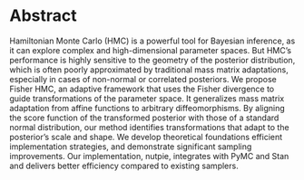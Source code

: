# Abstract

Hamiltonian  Monte  Carlo  (HMC)  is  a  powerful  tool  for  Bayesian
inference,  as  it  can  explore  complex  and  high-dimensional  parameter
spaces.  But  HMC’s  performance  is  highly  sensitive  to  the  geometry
of  the  posterior  distribution,  which  is  often  poorly  approximated  by
traditional mass matrix adaptations, especially in cases of non-normal or
correlated posteriors. We propose Fisher HMC, an adaptive framework
that uses the Fisher divergence to guide transformations of the parameter
space.  It  generalizes  mass  matrix  adaptation  from  affine  functions
to  arbitrary  diffeomorphisms.  By  aligning  the  score  function  of  the
transformed posterior with those of a standard normal distribution, our
method  identifies  transformations  that  adapt  to  the  posterior’s  scale
and shape. We develop theoretical foundations efficient implementation
strategies,  and  demonstrate  significant  sampling  improvements.  Our
implementation, nutpie, integrates with PyMC and Stan and delivers
better efficiency compared to existing samplers.

